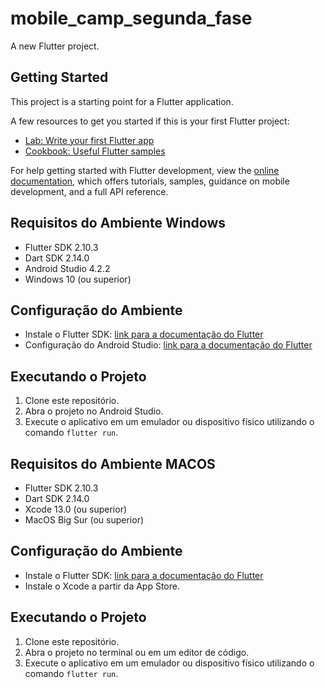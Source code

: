 # mobile_camp_segunda_fase

A new Flutter project.

## Getting Started

This project is a starting point for a Flutter application.

A few resources to get you started if this is your first Flutter project:

- [Lab: Write your first Flutter app](https://docs.flutter.dev/get-started/codelab)
- [Cookbook: Useful Flutter samples](https://docs.flutter.dev/cookbook)

For help getting started with Flutter development, view the
[online documentation](https://docs.flutter.dev/), which offers tutorials,
samples, guidance on mobile development, and a full API reference.

## Requisitos do Ambiente Windows
- Flutter SDK 2.10.3
- Dart SDK 2.14.0
- Android Studio 4.2.2
- Windows 10 (ou superior)

## Configuração do Ambiente
- Instale o Flutter SDK: [link para a documentação do Flutter](https://flutter.dev/docs/get-started/install)
- Configuração do Android Studio: [link para a documentação do Flutter](https://flutter.dev/docs/development/tools/android-studio)

## Executando o Projeto
1. Clone este repositório.
2. Abra o projeto no Android Studio.
3. Execute o aplicativo em um emulador ou dispositivo físico utilizando o comando `flutter run`.

## Requisitos do Ambiente MACOS
- Flutter SDK 2.10.3
- Dart SDK 2.14.0
- Xcode 13.0 (ou superior)
- MacOS Big Sur (ou superior)

## Configuração do Ambiente
- Instale o Flutter SDK: [link para a documentação do Flutter](https://flutter.dev/docs/get-started/install)
- Instale o Xcode a partir da App Store.

## Executando o Projeto
1. Clone este repositório.
2. Abra o projeto no terminal ou em um editor de código.
3. Execute o aplicativo em um emulador ou dispositivo físico utilizando o comando `flutter run`.